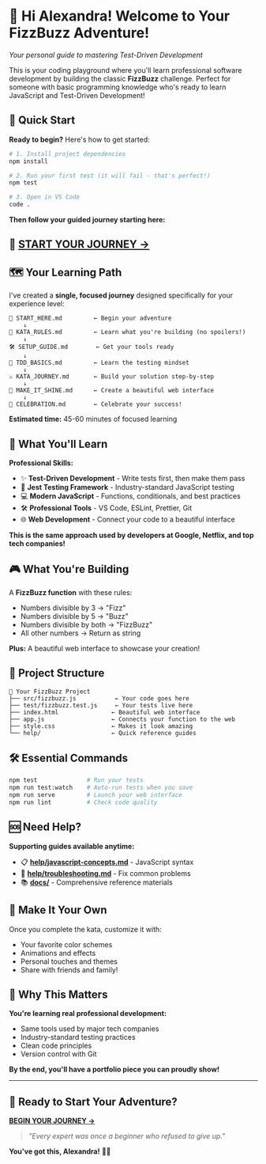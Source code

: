 # 👋 Hi Alexandra! Welcome to Your FizzBuzz Adventure!

*Your personal guide to mastering Test-Driven Development*

This is your coding playground where you'll learn professional software development by building the classic **FizzBuzz** challenge. Perfect for someone with basic programming knowledge who's ready to learn JavaScript and Test-Driven Development!

## 🚀 Quick Start

**Ready to begin?** Here's how to get started:

```bash
# 1. Install project dependencies
npm install

# 2. Run your first test (it will fail - that's perfect!)
npm test

# 3. Open in VS Code
code .
```

**Then follow your guided journey starting here:**

## 🌟 **[START YOUR JOURNEY →](START_HERE.md)**

## 🗺️ Your Learning Path

I've created a **single, focused journey** designed specifically for your experience level:

```
🌟 START_HERE.md         ← Begin your adventure
    ↓
📖 KATA_RULES.md         ← Learn what you're building (no spoilers!)
    ↓
🛠️ SETUP_GUIDE.md        ← Get your tools ready  
    ↓
🧪 TDD_BASICS.md         ← Learn the testing mindset
    ↓
⚔️ KATA_JOURNEY.md       ← Build your solution step-by-step
    ↓
🎨 MAKE_IT_SHINE.md      ← Create a beautiful web interface
    ↓
🎉 CELEBRATION.md        ← Celebrate your success!
```

**Estimated time:** 45-60 minutes of focused learning

## 🎯 What You'll Learn

**Professional Skills:**
- ✨ **Test-Driven Development** - Write tests first, then make them pass
- 🧪 **Jest Testing Framework** - Industry-standard JavaScript testing
- 💻 **Modern JavaScript** - Functions, conditionals, and best practices
- 🛠️ **Professional Tools** - VS Code, ESLint, Prettier, Git
- 🌐 **Web Development** - Connect your code to a beautiful interface

**This is the same approach used by developers at Google, Netflix, and top tech companies!**

## 🎮 What You're Building

A **FizzBuzz function** with these rules:
- Numbers divisible by 3 → "Fizz"
- Numbers divisible by 5 → "Buzz"  
- Numbers divisible by both → "FizzBuzz"
- All other numbers → Return as string

**Plus:** A beautiful web interface to showcase your creation!

## 📁 Project Structure

```
📁 Your FizzBuzz Project
├── src/fizzbuzz.js           ← Your code goes here
├── test/fizzbuzz.test.js     ← Your tests live here  
├── index.html               ← Beautiful web interface
├── app.js                   ← Connects your function to the web
├── style.css                ← Makes it look amazing
└── help/                    ← Quick reference guides
```

## 🛠️ Essential Commands

```bash
npm test              # Run your tests  
npm run test:watch    # Auto-run tests when you save
npm run serve         # Launch your web interface
npm run lint          # Check code quality
```

## 🆘 Need Help?

**Supporting guides available anytime:**
- 📋 **[help/javascript-concepts.md](help/javascript-concepts.md)** - JavaScript syntax
- 🔧 **[help/troubleshooting.md](help/troubleshooting.md)** - Fix common problems  
- 📚 **[docs/](docs/)** - Comprehensive reference materials

## 🎨 Make It Your Own

Once you complete the kata, customize it with:
- Your favorite color schemes
- Animations and effects  
- Personal touches and themes
- Share with friends and family!

## 🌟 Why This Matters

**You're learning real professional development:**
- Same tools used by major tech companies
- Industry-standard testing practices
- Clean code principles
- Version control with Git

**By the end, you'll have a portfolio piece you can proudly show!**

---

## 🚀 Ready to Start Your Adventure?

**[BEGIN YOUR JOURNEY →](START_HERE.md)**

> *"Every expert was once a beginner who refused to give up."*

**You've got this, Alexandra!** 💪✨